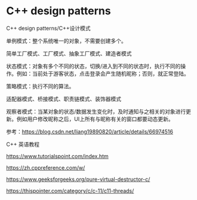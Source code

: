 # C++ design patterns

C++ design patterns/C++设计模式

单例模式：整个系统唯一的对象，不需要创建多个。

简单工厂模式、工厂模式、抽象工厂模式、建造者模式

状态模式：对象有多个不同的状态，切换/进入到不同的状态时，执行不同的操作。例如：当前处于游客状态，点击登录会产生随机昵称；否则，就正常登陆。

策略模式：执行不同的算法。

适配器模式、桥接模式、职责链模式、装饰器模式

观察者模式：当某对象的状态/数据发生变化时，及时通知与之相关的对象进行更新。例如用户修改昵称之后，UI上所有与昵称有关的窗口都要动态更新。


参考：https://blog.csdn.net/liang19890820/article/details/66974516

C++ 英语教程

https://www.tutorialspoint.com/index.htm

https://zh.cppreference.com/w/

https://www.geeksforgeeks.org/pure-virtual-destructor-c/

https://thispointer.com/category/c/c-11/c11-threads/
